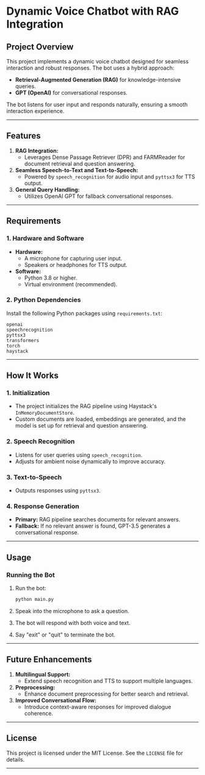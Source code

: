 # **Dynamic Voice Chatbot with RAG Integration**

## **Project Overview**
This project implements a dynamic voice chatbot designed for seamless interaction and robust responses. The bot uses a hybrid approach:
- **Retrieval-Augmented Generation (RAG)** for knowledge-intensive queries.
- **GPT (OpenAI)** for conversational responses.

The bot listens for user input and responds naturally, ensuring a smooth interaction experience.

---

## **Features**
1. **RAG Integration:**
   - Leverages Dense Passage Retriever (DPR) and FARMReader for document retrieval and question answering.
2. **Seamless Speech-to-Text and Text-to-Speech:**
   - Powered by `speech_recognition` for audio input and `pyttsx3` for TTS output.
3. **General Query Handling:**
   - Utilizes OpenAI GPT for fallback conversational responses.

---

## **Requirements**

### **1. Hardware and Software**
- **Hardware:** 
  - A microphone for capturing user input.
  - Speakers or headphones for TTS output.
- **Software:** 
  - Python 3.8 or higher.
  - Virtual environment (recommended).

### **2. Python Dependencies**
Install the following Python packages using `requirements.txt`:
```plaintext
openai
speechrecognition
pyttsx3
transformers
torch
haystack
```

---

## **How It Works**

### **1. Initialization**
- The project initializes the RAG pipeline using Haystack's `InMemoryDocumentStore`.
- Custom documents are loaded, embeddings are generated, and the model is set up for retrieval and question answering.

### **2. Speech Recognition**
- Listens for user queries using `speech_recognition`.
- Adjusts for ambient noise dynamically to improve accuracy.

### **3. Text-to-Speech**
- Outputs responses using `pyttsx3`.

### **4. Response Generation**
- **Primary:** RAG pipeline searches documents for relevant answers.
- **Fallback:** If no relevant answer is found, GPT-3.5 generates a conversational response.

---

## **Usage**

### **Running the Bot**
1. Run the bot:
   ```bash
   python main.py
   ```

2. Speak into the microphone to ask a question.
3. The bot will respond with both voice and text.
4. Say "exit" or "quit" to terminate the bot.

---

## **Future Enhancements**
1. **Multilingual Support:**
   - Extend speech recognition and TTS to support multiple languages.
2. **Preprocessing:**
   - Enhance document preprocessing for better search and retrieval.
3. **Improved Conversational Flow:**
   - Introduce context-aware responses for improved dialogue coherence.

---

## **License**
This project is licensed under the MIT License. See the `LICENSE` file for details.

---
